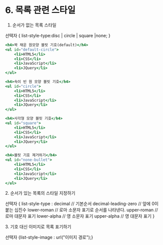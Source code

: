 # 6. 목록 관련 스타일



1. 순서가 없는 목록 스타일

선택자 { list-style-type:disc | circle | square |none; }

```jsx
<h4>꽉 채운 원모양 블릿 기호(default)</h4>
<ul id="default-circle">
    <li>HTML5</li>
    <li>CSS</li>
    <li>JavaScript</li>
    <li>JQuery</li>
</ul>

<h4>속이 빈 원 모양 블릿 기호</h4>
<ul id="circle">
    <li>HTML5</li>
    <li>CSS</li>
    <li>JavaScript</li>
    <li>JQuery</li>
</ul>

<h4>사각형 모양 블릿 기호</h4>
<ul id="square">
    <li>HTML5</li>
    <li>CSS</li>
    <li>JavaScript</li>
    <li>JQuery</li>
</ul>

<h4>블릿 기호 제거하기</h4>
<ul id="none-bullet">
    <li>HTML5</li>
    <li>CSS</li>
    <li>JavaScript</li>
    <li>JQuery</li>
</ul>
```

2\. 순서가 있는 목록의 스타일 지정하기

선택자 { list-style-type : decimal // 기본순서 decimal-leading-zero // 앞에 0이 붙는 십진수 lower-roman // 로마 소문자 표기로 순서를 나타낸다. upper-roman // 로마 대문자 표기 lower-alpha // 영 소문자 표기 upper-alpha // 영 대문자 표기 }

3\. 기호 대신 이미지로 목록 표기하기

선택자 {list-style-image : url("이미지 경로");}
